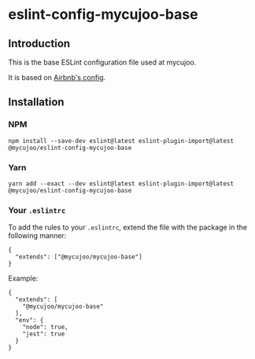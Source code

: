 # eslint-config-mycujoo-base

## Introduction

This is the base ESLint configuration file used at mycujoo.

It is based on [Airbnb's config](https://www.npmjs.com/package/eslint-config-airbnb-base).

## Installation

### NPM

```
npm install --save-dev eslint@latest eslint-plugin-import@latest @mycujoo/eslint-config-mycujoo-base
```

### Yarn

```
yarn add --exact --dev eslint@latest eslint-plugin-import@latest @mycujoo/eslint-config-mycujoo-base
```

### Your `.eslintrc`

To add the rules to your `.eslintrc`, extend the file with the package in the following manner:

```
{
  "extends": ["@mycujoo/mycujoo-base"]
}
```

Example:
```
{
  "extends": [
    "@mycujoo/mycujoo-base"
  ],
  "env": {
    "node": true,
    "jest": true
  }
}
```
